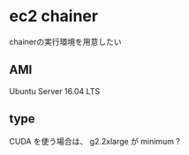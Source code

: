 
# ec2 chainer

chainerの実行環境を用意したい

## AMI

Ubuntu Server 16.04 LTS

## type

CUDA を使う場合は、 g2.2xlarge が minimum ?
